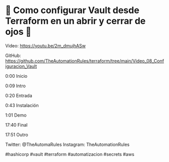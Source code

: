 # 🤖 Como configurar Vault desde Terraform en un abrir y cerrar de ojos 👀

Video: https://youtu.be/2m_dmujhASw

GitHub: https://github.com/TheAutomationRules/terraform/tree/main/Video_08_Configuracion_Vault

0:00 Inicio

0:09 Intro

0:20 Entrada

0:43 Instalación

1:01 Demo

17:40 Final

17:51 Outro

Twitter: @TheAutomaRules
Instagram: TheAutomationRules

#hashicorp #vault #terraform #automatizacion #secrets #aws